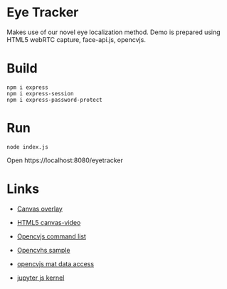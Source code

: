 # Eye Tracker

Makes use of our novel eye localization method. Demo is prepared using HTML5 webRTC capture, face-api.js, opencvjs.

# Build

```
npm i express
npm i express-session
npm i express-password-protect
```

# Run
```
node index.js
```

Open https://localhost:8080/eyetracker


# Links

- [Canvas overlay](https://stackoverflow.com/questions/39671568/how-do-i-overlay-a-canvas-over-a-video)

- [HTML5 canvas-video](https://developer.mozilla.org/en-US/docs/Web/API/Canvas_API/Manipulating_video_using_canvas)

- [Opencvjs command list](https://github.com/haoking/opencvjs)

- [Opencvhs sample](https://repl.it/@marhode/MysteriousBisqueApplicationstack)

- [opencvjs mat data access](https://github.com/opencv/opencv/issues/16162)

- [jupyter js kernel](https://github.com/n-riesco/ijavascript)